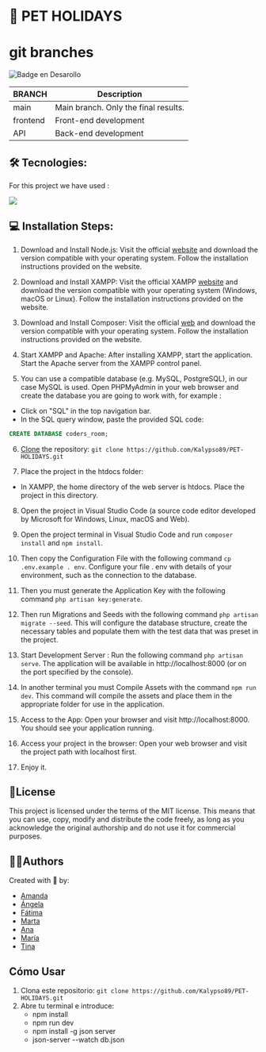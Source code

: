 # 📝 PET HOLIDAYS

# git branches
   ![Badge en Desarollo](https://img.shields.io/badge/STATUS-EN%20DESAROLLO-green)


| BRANCH   | Description                                                                           |
| -------- | ------------------------------------------------------------------------------------- |
| main     | Main branch. Only the final results.                 |
| frontend | Front-end development                                                   |
| API | Back-end development                                                          |

## 🛠️ Tecnologies:
For this project we have used :

 <img src="https://skillicons.dev/icons?i=html,css,php,js,bootstrap,laravel,)](https://skillicons.dev"/>
 <br>

## 💻 Installation Steps:

1.  Download and Install Node.js: Visit the official [website](https://nodejs.org/en) and download the version compatible with your operating system. Follow the installation instructions provided on the website.

2. Download and Install XAMPP: Visit the official XAMPP [website](https://www.apachefriends.org/index.html) and download the version compatible with your operating system (Windows, macOS or Linux). Follow the installation instructions provided on the website.

3. Download and Install Composer: Visit the official [web](https://getcomposer.org/) and download the version compatible with your operating system. Follow the installation instructions provided on the website.

4. Start XAMPP and Apache: After installing XAMPP, start the application. Start the Apache server from the XAMPP control panel.

5. You can use a compatible database (e.g. MySQL, PostgreSQL), in our case MySQL is used. Open PHPMyAdmin in your web browser and create the database you are going to work with, for example : 
- Click on "SQL" in the top navigation bar.
- In the SQL query window, paste the provided SQL code:

```sql
CREATE DATABASE coders_room; 
```

6. [Clone](https://docs.github.com/es/repositories/creating-and-managing-repositories/cloning-a-repository) the repository: `git clone https://github.com/Kalypso89/PET-HOLIDAYS.git`

7. Place the project in the htdocs folder: 
- In XAMPP, the home directory of the web server is htdocs. Place the project in this directory. 

8. Open the project in Visual Studio Code (a source code editor developed by Microsoft for Windows, Linux, macOS and Web).

9. Open the project terminal in Visual Studio Code and run `composer install` and `npm install`.

10. Then copy the Configuration File with the following command `cp .env.example . env`. Configure your file . env with details of your environment, such as the connection to the database. 

11. Then you must generate the Application Key with the following command `php artisan key:generate`.

12. Then run Migrations and Seeds with the following command `php artisan migrate --seed`. This will configure the database structure, create the necessary tables and populate them with the test data that was preset in the project.

13. Start Development Server : Run the following command `php artisan serve`. The application will be available in http://localhost:8000 (or on the port specified by the console).

14. In another terminal you must Compile Assets with the command `npm run dev`. This command will compile the assets and place them in the appropriate folder for use in the application. 

15. Access to the App: Open your browser and visit http://localhost:8000. You should see your application running.

16. Access your project in the browser: Open your web browser and visit the project path with localhost first.

17. Enjoy it.

## 📜License

This project is licensed under the terms of the MIT license. This means that you can use, copy, modify and distribute the code freely, as long as you acknowledge the original authorship and do not use it for commercial purposes.

## 👩‍💻Authors
Created with 💜 by:
- [Amanda](https://github.com/amanda1686)
- [Ángela](https://github.com/Kalypso89)
- [Fátima](https://github.com/FatimaCapilla)
- [Marta](https://github.com/martaalarena)
- [Ana](https://github.com/metaanita)
- [María](https://github.com/MNblue)
- [Tina](https://github.com/asertina)

## Cómo Usar

1. Clona este repositorio: `git clone https://github.com/Kalypso89/PET-HOLIDAYS.git`
2. Abre tu terminal e introduce:
   - npm install
   - npm run dev
   - npm install -g json server
   - json-server --watch db.json
